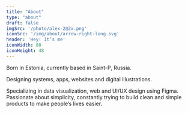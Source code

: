 ```yaml
---
title: "About"
type: "about"
draft: false
imgSrc: '/photo/alex-2@2x.png'
iconSrc: '/img/about/arrow-right-long.svg'
header: 'Hey! It’s me'
iconWidth: 80 
iconHeight: 48
---
```


Born in Estonia, currently based in Saint-P, Russia.

Designing systems, apps, websites and digital illustrations.

Specializing in data visualization, web and UI/UX design using Figma. Passionate about simplicity, constantly trying to build clean and simple products to make people’s lives easier.